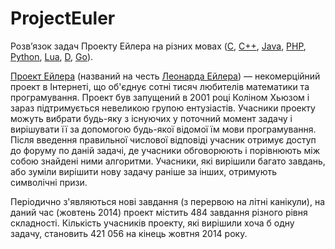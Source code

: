 ProjectEuler
============

Розв’язок задач Проекту Ейлера на різних мовах ([C], [C++], [Java], [PHP], [Python], [Lua], [D], [Go]).

[Проект Ейлера] (названий на честь [Леонарда Ейлера]) — некомерційний проект в Інтернеті, що об'єднує сотні тисяч любителів математики та програмування. Проект був запущений в 2001 році Коліном Хьюзом і зараз підтримується невеликою групою ентузіастів. Учасники проекту можуть вибрати будь-яку з існуючих у поточний момент задачу і вирішувати її за допомогою будь-якої відомої їм мови програмування. Після введення правильної числової відповіді учасник отримує доступ до форуму по даній задачі, де учасники обговорюють і порівнюють між собою знайдені ними алгоритми. Учасники, які вирішили багато завдань, або зуміли вирішити нову задачу раніше за інших, отримують символічні призи. 

Періодично з'являються нові завдання (з перервою на літні канікули), на даний час (жовтень 2014) проект містить 484 завдання різного рівня складності. Кількість учасників проекту, які вирішили хоча б одну задачу, становить 421 056 на кінець жовтня 2014 року.

[Леонарда Ейлера]:http://uk.wikipedia.org/wiki/%D0%9B%D0%B5%D0%BE%D0%BD%D0%B0%D1%80%D0%B4_%D0%95%D0%B9%D0%BB%D0%B5%D1%80

[Проект Ейлера]:https://projecteuler.net/
[C]:http://uk.wikipedia.org/wiki/C_%28%D0%BC%D0%BE%D0%B2%D0%B0_%D0%BF%D1%80%D0%BE%D0%B3%D1%80%D0%B0%D0%BC%D1%83%D0%B2%D0%B0%D0%BD%D0%BD%D1%8F%29
[C++]:http://uk.wikipedia.org/wiki/C%2B%2B
[Java]:http://uk.wikipedia.org/wiki/Java
[PHP]:http://uk.wikipedia.org/wiki/PHP
[Python]:http://uk.wikipedia.org/wiki/Python
[Lua]:http://uk.wikipedia.org/wiki/Lua
[D]:http://uk.wikipedia.org/wiki/D_%28%D0%BC%D0%BE%D0%B2%D0%B0_%D0%BF%D1%80%D0%BE%D0%B3%D1%80%D0%B0%D0%BC%D1%83%D0%B2%D0%B0%D0%BD%D0%BD%D1%8F%29
[Go]:http://uk.wikipedia.org/wiki/Go_%28%D0%BC%D0%BE%D0%B2%D0%B0_%D0%BF%D1%80%D0%BE%D0%B3%D1%80%D0%B0%D0%BC%D1%83%D0%B2%D0%B0%D0%BD%D0%BD%D1%8F%29
